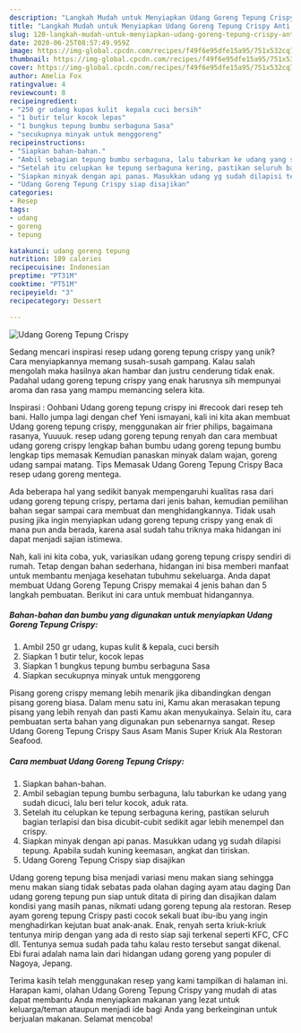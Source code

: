 ```yaml
---
description: "Langkah Mudah untuk Menyiapkan Udang Goreng Tepung Crispy Anti Gagal"
title: "Langkah Mudah untuk Menyiapkan Udang Goreng Tepung Crispy Anti Gagal"
slug: 120-langkah-mudah-untuk-menyiapkan-udang-goreng-tepung-crispy-anti-gagal
date: 2020-06-25T08:57:49.959Z
image: https://img-global.cpcdn.com/recipes/f49f6e95dfe15a95/751x532cq70/udang-goreng-tepung-crispy-foto-resep-utama.jpg
thumbnail: https://img-global.cpcdn.com/recipes/f49f6e95dfe15a95/751x532cq70/udang-goreng-tepung-crispy-foto-resep-utama.jpg
cover: https://img-global.cpcdn.com/recipes/f49f6e95dfe15a95/751x532cq70/udang-goreng-tepung-crispy-foto-resep-utama.jpg
author: Amelia Fox
ratingvalue: 4
reviewcount: 8
recipeingredient:
- "250 gr udang kupas kulit  kepala cuci bersih"
- "1 butir telur kocok lepas"
- "1 bungkus tepung bumbu serbaguna Sasa"
- "secukupnya minyak untuk menggoreng"
recipeinstructions:
- "Siapkan bahan-bahan."
- "Ambil sebagian tepung bumbu serbaguna, lalu taburkan ke udang yang sudah dicuci, lalu beri telur kocok, aduk rata."
- "Setelah itu celupkan ke tepung serbaguna kering, pastikan seluruh bagian terlapisi dan bisa dicubit-cubit sedikit agar lebih menempel dan crispy."
- "Siapkan minyak dengan api panas. Masukkan udang yg sudah dilapisi tepung. Apabila sudah kuning keemasan, angkat dan tiriskan."
- "Udang Goreng Tepung Crispy siap disajikan"
categories:
- Resep
tags:
- udang
- goreng
- tepung

katakunci: udang goreng tepung 
nutrition: 189 calories
recipecuisine: Indonesian
preptime: "PT31M"
cooktime: "PT51M"
recipeyield: "3"
recipecategory: Dessert

---
```



![Udang Goreng Tepung Crispy](https://img-global.cpcdn.com/recipes/f49f6e95dfe15a95/751x532cq70/udang-goreng-tepung-crispy-foto-resep-utama.jpg)

Sedang mencari inspirasi resep udang goreng tepung crispy yang unik? Cara menyiapkannya memang susah-susah gampang. Kalau salah mengolah maka hasilnya akan hambar dan justru cenderung tidak enak. Padahal udang goreng tepung crispy yang enak harusnya sih mempunyai aroma dan rasa yang mampu memancing selera kita.

Inspirasi : Oohbani Udang goreng tepung crispy ini #recook dari resep teh bani. Hallo jumpa lagi dengan chef Yeni ismayani, kali ini kita akan membuat Udang goreng tepung crispy, menggunakan air frier philips, bagaimana rasanya, Yuuuuk. resep udang goreng tepung renyah dan cara membuat udang goreng crispy lengkap bahan bumbu udang goreng tepung bumbu lengkap tips memasak Kemudian panaskan minyak dalam wajan, goreng udang sampai matang. Tips Memasak Udang Goreng Tepung Crispy  Baca resep udang goreng mentega.

Ada beberapa hal yang sedikit banyak mempengaruhi kualitas rasa dari udang goreng tepung crispy, pertama dari jenis bahan, kemudian pemilihan bahan segar sampai cara membuat dan menghidangkannya. Tidak usah pusing jika ingin menyiapkan udang goreng tepung crispy yang enak di mana pun anda berada, karena asal sudah tahu triknya maka hidangan ini dapat menjadi sajian istimewa.


Nah, kali ini kita coba, yuk, variasikan udang goreng tepung crispy sendiri di rumah. Tetap dengan bahan sederhana, hidangan ini bisa memberi manfaat untuk membantu menjaga kesehatan tubuhmu sekeluarga. Anda dapat membuat Udang Goreng Tepung Crispy memakai 4 jenis bahan dan 5 langkah pembuatan. Berikut ini cara untuk membuat hidangannya.

<!--inarticleads1-->

##### Bahan-bahan dan bumbu yang digunakan untuk menyiapkan Udang Goreng Tepung Crispy:

1. Ambil 250 gr udang, kupas kulit &amp; kepala, cuci bersih
1. Siapkan 1 butir telur, kocok lepas
1. Siapkan 1 bungkus tepung bumbu serbaguna Sasa
1. Siapkan secukupnya minyak untuk menggoreng


Pisang goreng crispy memang lebih menarik jika dibandingkan dengan pisang goreng biasa. Dalam menu satu ini, Kamu akan merasakan tepung pisang yang lebih renyah dan pasti Kamu akan menyukainya. Selain itu, cara pembuatan serta bahan yang digunakan pun sebenarnya sangat. Resep Udang Goreng Tepung Crispy Saus Asam Manis Super Kriuk Ala Restoran Seafood. 

<!--inarticleads2-->

##### Cara membuat Udang Goreng Tepung Crispy:

1. Siapkan bahan-bahan.
1. Ambil sebagian tepung bumbu serbaguna, lalu taburkan ke udang yang sudah dicuci, lalu beri telur kocok, aduk rata.
1. Setelah itu celupkan ke tepung serbaguna kering, pastikan seluruh bagian terlapisi dan bisa dicubit-cubit sedikit agar lebih menempel dan crispy.
1. Siapkan minyak dengan api panas. Masukkan udang yg sudah dilapisi tepung. Apabila sudah kuning keemasan, angkat dan tiriskan.
1. Udang Goreng Tepung Crispy siap disajikan


Udang goreng tepung bisa menjadi variasi menu makan siang sehingga menu makan siang tidak sebatas pada olahan daging ayam atau daging Dan udang goreng tepung pun siap untuk ditata di piring dan disajikan dalam kondisi yang masih panas, nikmati udang goreng tepung ala restoran. Resep ayam goreng tepung Crispy pasti cocok sekali buat ibu-ibu yang ingin menghadirkan kejutan buat anak-anak. Enak, renyah serta kriuk-kriuk tentunya mirip dengan yang ada di resto siap saji terkenal seperti KFC, CFC dll. Tentunya semua sudah pada tahu kalau resto tersebut sangat dikenal. Ebi furai adalah nama lain dari hidangan udang goreng yang populer di Nagoya, Jepang. 

Terima kasih telah menggunakan resep yang kami tampilkan di halaman ini. Harapan kami, olahan Udang Goreng Tepung Crispy yang mudah di atas dapat membantu Anda menyiapkan makanan yang lezat untuk keluarga/teman ataupun menjadi ide bagi Anda yang berkeinginan untuk berjualan makanan. Selamat mencoba!
